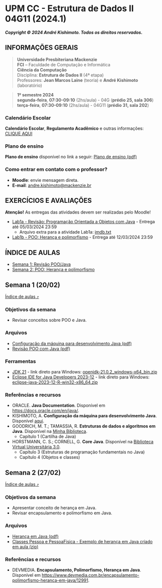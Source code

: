# UPM CC - Estrutura de Dados II 04G11 (2024.1)

***Copyright &copy; 2024 André Kishimoto. Todos os direitos reservados.***

## INFORMAÇÕES GERAIS

> **Universidade Presbiteriana Mackenzie**<br>
> **FCI** – Faculdade de Computação e Informática<br>
> **Ciência da Computação**<br>
> Disciplina: **Estrutura de Dados II** (4ª etapa)<br>
> Professores: **Jean Marcos Laine** (teoria) e **André Kishimoto** (laboratório)

> **1º semestre 2024**<br>
> **segunda-feira**, **07:30-09:10** (2hs/aula) - 04G (**prédio 25, sala 306**) <br>
> **terça-feira**, **07:30-09:10** (2hs/aula) - 04G11 (**prédio 31, sala 202**)

### Calendário Escolar

**Calendário Escolar**, **Regulamento Acadêmico** e outras informações: <a href="https://www.mackenzie.br/universidade/processos-academicos-para-coordenadoria-geral-de-relacionamento-e-atendimento/informacoes-ao-aluno/calendario-escolar" target="_blank">CLIQUE AQUI</a>

### Plano de ensino

**Plano de ensino** disponível no link a seguir:
[Plano de ensino (pdf)](conteudo/plano-de-ensino/CC_04G_Plano_de_ensino_EstruturadeDadosII_2024_1.pdf)

### Como entrar em contato com o professor?

- **Moodle**: envie mensagem direta.
- **E-mail**: <a href="mailto:andre.kishimoto@mackenzie.br">andre.kishimoto@mackenzie.br</a>


## EXERCÍCIOS E AVALIAÇÕES

**Atenção!** As entregas das atividades devem ser realizadas pelo Moodle!

- [Lab1a - Revisão: Programação Orientada a Objetos com Java](atividades/n1/EDII-2024.1%20-%20Lab1a%20-%20Revisão%20POO%20com%20Java.pdf) - Entrega até 05/03/2024 23:59
  - Arquivo extra para a atividade Lab1a: [imdb.txt](atividades/n1/imdb.txt)
- [Lab1b - POO: Herança e polimorfismo](atividades/n1/EDII-2024.1%20-%20Lab1b%20-%20POO%20Herança.pdf) - Entrega até 12/03/2024 23:59


## ÍNDICE DE AULAS

- [Semana 1: Revisão POO/Java](#semana-1-2002)
- [Semana 2: POO: Herança e polimorfismo](#semana-2-2702)


## Semana 1 (20/02)

[Índice de aulas ⤴](#índice-de-aulas)

### Objetivos da semana

- Revisar conceitos sobre POO e Java.

### Arquivos

- [Configuração da máquina para desenvolvimento Java (pdf)](conteudo/semana-1/EDI%20-%20Configuração%20da%20máquina%20para%20desenvolvimento%20Java%20-%20v1.2.pdf)
- [Revisão POO com Java (pdf)](conteudo/semana-1/Revisão%20POO%20com%20Java.pdf)

### Ferramentas

- <a href="https://jdk.java.net/21" target="_blank">JDK 21</a> - link direto para Windows: [openjdk-21.0.2_windows-x64_bin.zip](https://download.java.net/java/GA/jdk21.0.2/f2283984656d49d69e91c558476027ac/13/GPL/openjdk-21.0.2_windows-x64_bin.zip)
- <a href="https://www.eclipse.org/downloads/packages/release/2023-12/r/eclipse-ide-java-developers" target="_blank">Eclipse IDE for Java Developers 2023-12</a> - link direto para Windows: [eclipse-java-2023-12-R-win32-x86_64.zip](https://www.eclipse.org/downloads/download.php?file=/technology/epp/downloads/release/2023-12/R/eclipse-java-2023-12-R-win32-x86_64.zip)

### Referências e recursos

- ORACLE. **Java Documentation**. Disponível em <a href="https://docs.oracle.com/en/java/" target="_blank">https://docs.oracle.com/en/java/</a>.
- KISHIMOTO, A. **Configuração da máquina para desenvolvimento Java**. Disponível [aqui](conteudo/semana-1/EDI%20-%20Configuração%20da%20máquina%20para%20desenvolvimento%20Java%20-%20v1.2.pdf).
- GOODRICH, M. T.; TAMASSIA, R. **Estruturas de dados e algoritmos em Java**. Disponível na <a href="https://web3.mackenzie.br/biblioteca/access?libType=minhabiblioteca" target="_blank">Minha Biblioteca</a>.
  - Capítulo 1 (Cartilha de Java)
- HORSTMANN, C. S.; CORNELL, G. **Core Java**. Disponível na <a href="https://web3.mackenzie.br/biblioteca/access?libType=pearson" target="_blank">Biblioteca Virtual Universitária 3.0</a>.
  - Capítulo 3 (Estruturas de programação fundamentais no Java)
  - Capítulo 4 (Objetos e classes)


## Semana 2 (27/02)

[Índice de aulas ⤴](#índice-de-aulas)

### Objetivos da semana

- Apresentar conceito de herança em Java.
- Revisar encapsulamento e polimorfismo em Java.

### Arquivos

- [Herança em Java (pdf)](conteudo/semana-2/EDII-POO_Heranca_Java.pdf)
- [Classes Pessoa e PessoaFisica - Exemplo de herança em Java criado em aula (zip)](conteudo/semana-2/ExemploEmAula-04G11-Pessoa.zip)

### Referências e recursos

- DEVMEDIA. **Encapsulamento, Polimorfismo, Herança em Java**. Disponível em <a href="https://www.devmedia.com.br/encapsulamento-polimorfismo-heranca-em-java/12991" target="_blank">https://www.devmedia.com.br/encapsulamento-polimorfismo-heranca-em-java/12991</a>.

